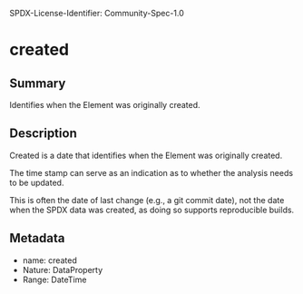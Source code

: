 SPDX-License-Identifier: Community-Spec-1.0

# created

## Summary

Identifies when the Element was originally created.

## Description

Created is a date that identifies when the Element was originally created.

The time stamp can serve as an indication as to whether the analysis needs to
be updated.

This is often the date of last change (e.g., a git commit date), not the date
when the SPDX data was created, as doing so supports reproducible builds.

## Metadata

- name: created
- Nature: DataProperty
- Range: DateTime
